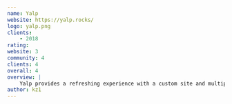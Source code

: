 ```yaml
---
name: Yalp
website: https://yalp.rocks/
logo: yalp.png
clients:
    - 2018
rating:
website: 3
community: 4
clients: 4
overall: 4
overview: |
    Yalp provides a refreshing experience with a custom site and multiple Yalp exclusive games. 
author: kz1
---
```

